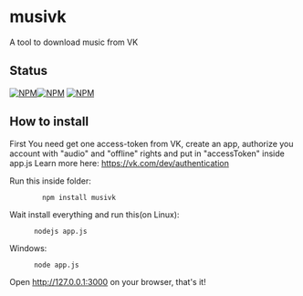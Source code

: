 # musivk
A tool to download music from VK

## Status

[![NPM](https://nodei.co/npm/musivk.png?downloads=true&downloadRank=true&stars=true)](https://nodei.co/npm/musivk/)[![NPM](https://nodei.co/npm-dl/musivk.png?months=1&height=3)](https://nodei.co/npm-dl/musivk/)
[![NPM](https://img.shields.io/npm/l/musivk.svg)](https://github.com/lucaslg26/musivk)



## How to install

  First You need get one access-token from VK, create an app, authorize you account with "audio" and "offline" rights and put in "accessToken" inside app.js
  Learn more here: https://vk.com/dev/authentication
  
 
Run this inside folder:
 
           
            npm install musivk
            
  
 Wait install everything and run this(on Linux):
 
           
          nodejs app.js
          
  
  Windows:
 
        
          node app.js
          
          
          
  Open http://127.0.0.1:3000 on your browser, that's it!
